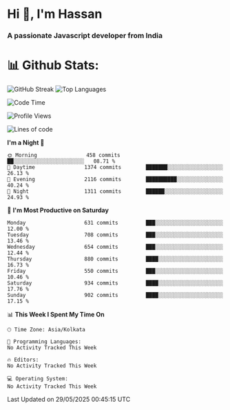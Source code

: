 # Hi 👋, I'm Hassan
### A passionate Javascript developer from India


# 📊 Github Stats:
![GitHub Streak](https://github-readme-streak-stats.herokuapp.com/?user=codeblooded47&theme=dracula&hide_border=false)
![Top Languages](https://github-readme-stats.vercel.app/api/top-langs/?username=codeblooded47&layout=compact&theme=dracula)



<!--START_SECTION:waka-->
![Code Time](http://img.shields.io/badge/Code%20Time-883%20hrs%201%20min-blue)

![Profile Views](http://img.shields.io/badge/Profile%20Views-0-blue)

![Lines of code](https://img.shields.io/badge/From%20Hello%20World%20I%27ve%20Written-23.9%20million%20lines%20of%20code-blue)

**I'm a Night 🦉** 

```text
🌞 Morning                458 commits         ██░░░░░░░░░░░░░░░░░░░░░░░   08.71 % 
🌆 Daytime                1374 commits        ███████░░░░░░░░░░░░░░░░░░   26.13 % 
🌃 Evening                2116 commits        ██████████░░░░░░░░░░░░░░░   40.24 % 
🌙 Night                  1311 commits        ██████░░░░░░░░░░░░░░░░░░░   24.93 % 
```
📅 **I'm Most Productive on Saturday** 

```text
Monday                   631 commits         ███░░░░░░░░░░░░░░░░░░░░░░   12.00 % 
Tuesday                  708 commits         ███░░░░░░░░░░░░░░░░░░░░░░   13.46 % 
Wednesday                654 commits         ███░░░░░░░░░░░░░░░░░░░░░░   12.44 % 
Thursday                 880 commits         ████░░░░░░░░░░░░░░░░░░░░░   16.73 % 
Friday                   550 commits         ███░░░░░░░░░░░░░░░░░░░░░░   10.46 % 
Saturday                 934 commits         ████░░░░░░░░░░░░░░░░░░░░░   17.76 % 
Sunday                   902 commits         ████░░░░░░░░░░░░░░░░░░░░░   17.15 % 
```


📊 **This Week I Spent My Time On** 

```text
🕑︎ Time Zone: Asia/Kolkata

💬 Programming Languages: 
No Activity Tracked This Week

🔥 Editors: 
No Activity Tracked This Week

💻 Operating System: 
No Activity Tracked This Week
```


 Last Updated on 29/05/2025 00:45:15 UTC
<!--END_SECTION:waka-->

